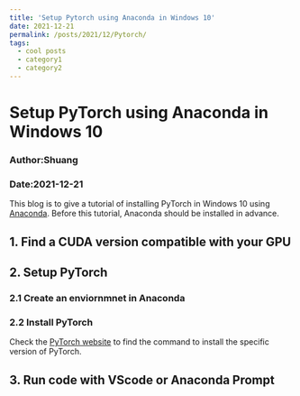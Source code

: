 ```yaml
---
title: 'Setup Pytorch using Anaconda in Windows 10'
date: 2021-12-21
permalink: /posts/2021/12/Pytorch/
tags:
  - cool posts
  - category1
  - category2
---
```


# Setup PyTorch using Anaconda in Windows 10

### Author:Shuang
### Date:2021-12-21

This blog is to give a tutorial of installing PyTorch in Windows 10 using [Anaconda](https://www.anaconda.com/). Before this tutorial, Anaconda should be installed in advance. 

## 1. Find a CUDA version compatible with your GPU

## 2. Setup PyTorch
### 2.1 Create an enviornmnet in Anaconda

### 2.2 Install PyTorch
Check the [PyTorch website](https://pytorch.org/get-started/locally/) to find the command to install the specific version of PyTorch. 



## 3. Run code with VScode or Anaconda Prompt

